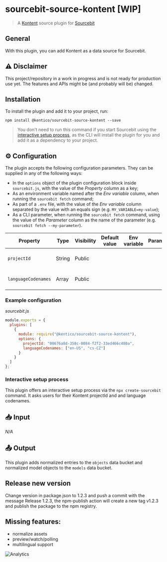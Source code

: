 # sourcebit-source-kontent [WIP]

> A [Kontent](https://kontent.ai) source plugin for [Sourcebit](https://github.com/stackbithq/sourcebit)

## General

With this plugin, you can add Kontent as a data source for Sourcebit.

## ⚠ Disclaimer

This project/repository in a work in progress and is not ready for production use yet. The features and APIs might be (and probably will be) changed.

## Installation

To install the plugin and add it to your project, run:

```
npm install @kentico/sourcebit-source-kontent --save
```

> You don't need to run this command if you start Sourcebit using the [interactive setup process](#interactive-setup-process), as the CLI will install the plugin for you and add it as a dependency to your project.

## ⚙️ Configuration

The plugin accepts the following configuration parameters. They can be supplied in any of the following ways:

- In the `options` object of the plugin configuration block inside `sourcebit.js`, with the value of the _Property_ column as a key;
- As an environment variable named after the _Env variable_ column, when running the `sourcebit fetch` command;
- As part of a `.env` file, with the value of the _Env variable_ column separated by the value with an equals sign (e.g. `MY_VARIABLE=my-value`);
- As a CLI parameter, when running the `sourcebit fetch` command, using the value of the _Parameter_ column as the name of the parameter (e.g. `sourcebit fetch --my-parameter`).

| Property                   | Type   | Visibility | Default value | Env variable | Parameter | Description                                                                                                                                   |
| -------------------------- | ------ | ---------- | ------------- | ------------ | --------- | --------------------------------------------------------------------------------------------------------------------------------------------- |
| `projectId`                | String | Public     |               |              |           | The ID of the Kontent [project](https://docs.kontent.ai/tutorials/develop-apps/get-started/hello-world#a-creating-a-kentico-kontent-project). |  |
| `languageCodenames` | Array  | Public     |               |              |           | Array of language codenames                                                                                                                   |  |

### Example configuration

_sourcebit.js_

```js
module.exports = {
  plugins: [
    {
      module: require("@kentico/sourcebit-source-kontent"),
      options: {
        projectId: "00676a8d-358c-0084-f2f2-33ed466c480a",
        languageCodenames: ["en-US", "cs-CZ"]
      }
    }
  ]
};
```

### Interactive setup process

This plugin offers an interactive setup process via the `npx create-sourcebit` command. It asks users for their Kontent projectId and and language codenames.

## 📥 Input

_N/A_

## 📤 Output

This plugin adds normalized entries to the `objects` data bucket and normalized model objects to the `models` data bucket.

## Release new version
Change version in package.json to 1.2.3 and push a commit with the message Release 1.2.3, the npm-publish action will create a new tag v1.2.3 and publish the package to the npm registry.

## Missing features:

- normalize assets
- preview/watch/polling
- multilingual support

![Analytics](https://kentico-ga-beacon.azurewebsites.net/api/UA-69014260-4/Kentico/sourcebit-source-kontent?pixel)
